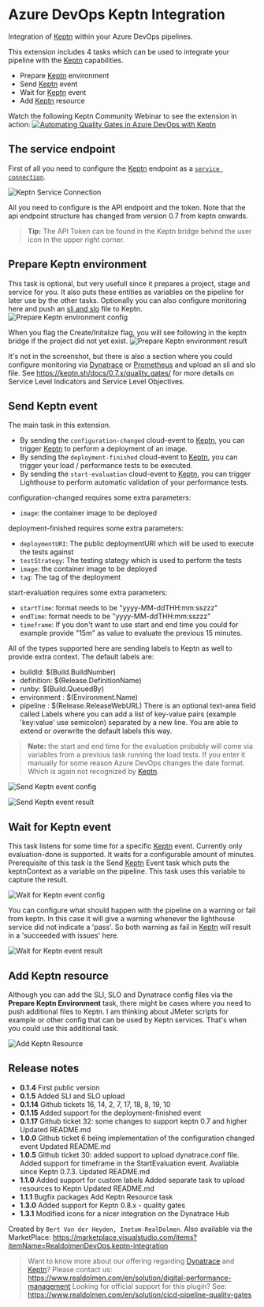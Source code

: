 # Azure DevOps Keptn Integration

Integration of [Keptn][keptn_link] within your Azure DevOps pipelines. 

This extension includes 4 tasks which can be used to integrate your pipeline with the [Keptn][keptn_link] capabilities.
- Prepare [Keptn][keptn_link] environment
- Send [Keptn][keptn_link] event
- Wait for [Keptn][keptn_link] event
- Add [Keptn][keptn_link] resource

Watch the following Keptn Community Webinar to see the extension in action:
[![Automating Quality Gates in Azure DevOps with Keptn](https://img.youtube.com/vi/vgCizWLVsPc/0.jpg)](https://www.youtube.com/watch?v=vgCizWLVsPc "Automating Quality Gates in Azure DevOps with Keptn")

## The service endpoint
First of all you need to configure the [Keptn][keptn_link] endpoint as a [`service connection`](https://docs.microsoft.com/en-us/azure/devops/pipelines/library/service-endpoints?view=azure-devops&tabs=yaml).

![Keptn Service Connection](screenshots/service-connection.png)

All you need to configure is the API endpoint and the token. Note that the api endpoint structure has changed from version 0.7 from keptn onwards.
> **Tip:** The API Token can be found in the Keptn bridge behind the user icon in the upper right corner.

## Prepare Keptn environment
This task is optional, but very usefull since it prepares a project, stage and service for you. It also puts these entities as variables on the pipeline for later use by the other tasks. Optionally you can also configure monitoring here and push an [sli and slo](https://keptn.sh/docs/concepts/quality_gates/) file to Keptn.
![Prepare Keptn environment config](screenshots/task-prepkeptnenv.png)

When you flag the Create/Initalize flag, you will see following in the keptn bridge if the project did not yet exist.
![Prepare Keptn environment result](screenshots/task-prepkeptnenv-result.png)

It's not in the screenshot, but there is also a section where you could configure monitoring via [Dynatrace][dynatrace_link] or [Prometheus][prometheus_link] and upload an sli and slo file. See https://keptn.sh/docs/0.7.x/quality_gates/ for more details on Service Level Indicators and Service Level Objectives.

## Send Keptn event
The main task in this extension.
- By sending the `configuration-changed` cloud-event to [Keptn][keptn_link], you can trigger [Keptn][keptn_link] to perform a deployment of an image.
- By sending the `deployment-finished` cloud-event to [Keptn][keptn_link], you can trigger your load / performance tests to be executed.
- By sending the `start-evaluation` cloud-event to [Keptn][keptn_link], you can trigger Lighthouse to perform automatic validation of your performance tests.

configuration-changed requires some extra parameters:
- `image`: the container image to be deployed

deployment-finished requires some extra parameters:
- `deploymentURI`: The public deploymentURI which will be used to execute the tests against
- `testStrategy`: The testing stategy which is used to perform the tests
- `image`: the container image to be deployed
- `tag`: The tag of the deployment

start-evaluation requires some extra parameters:
- `startTime`: format needs to be "yyyy-MM-ddTHH:mm:sszzz"
- `endTime`: format needs to be "yyyy-MM-ddTHH:mm:sszzz"
- `timeframe`: If you don't want to use start and end time you could for example provide "15m" as value to evaluate the previous 15 minutes.

All of the types supported here are sending labels to Keptn as well to provide extra context. The default labels are:
- buildId: $(Build.BuildNumber)
- definition: $(Release.DefinitionName)
- runby: $(Build.QueuedBy)
- environment : $(Environment.Name)
- pipeline : $(Release.ReleaseWebURL)
There is an optional text-area field called Labels where you can add a list of key-value pairs (example 'key:value' use semicolon) separated by a new line. You are able to extend or overwrite the default labels this way.

> **Note:** the start and end time for the evaluation probably will come via variables from a previous task running the load tests. If you enter it manually for some reason Azure DevOps changes the date format. Which is again not recognized by [Keptn][keptn_link].

![Send Keptn event config](screenshots/task-sendkeptnevent.png)

![Send Keptn event result](screenshots/task-sendkeptnevent-result1.png)

## Wait for Keptn event
This task listens for some time for a specific [Keptn][keptn_link] event. Currently only evaluation-done is supported. It waits for a configurable amount of minutes.
Prerequisite of this task is the Send [Keptn][keptn_link] Event task which puts the keptnContext as a variable on the pipeline. This task uses this variable to capture the result.

![Wait for Keptn event config](screenshots/task-waitforkeptnevent.png)

You can configure what should happen with the pipeline on a warning or fail from keptn. In this case it will give a warning whenever the lighthouse service did not indicate a 'pass'. So both warning as fail in [Keptn][keptn_link] will result in a 'succeeded with issues' here.

![Wait for Keptn event result](screenshots/task-waitforkeptnevent-result.png)

## Add Keptn resource
Although you can add the SLI, SLO and Dynatrace config files via the **Prepare Keptn Environment** task, there might be cases where you need to push additional files to Keptn. I am thinking about JMeter scripts for example or other config that can be used by Keptn services. That's when you could use this additional task.

![Add Keptn Resource](screenshots/task-add-resource.png)

## Release notes ##
* **0.1.4**
First public version
* **0.1.5**
Added SLI and SLO upload
* **0.1.14**
Github tickets 16, 14, 2, 7, 17, 18, 8, 19, 10
* **0.1.15**
Added support for the deployment-finished event
* **0.1.17**
Github ticket 32: some changes to support keptn 0.7 and higher
Updated README.md
* **1.0.0**
Github ticket 6 beïng implementation of the configuration changed event
Updated README.md
* **1.0.5**
Github ticket 30: added support to upload dynatrace.conf file.
Added support for timeframe in the StartEvaluation event. Available since Keptn 0.7.3.
Updated README.md
* **1.1.0**
Added support for custom labels
Added separate task to upload resources to Keptn
Updated README.md
* **1.1.1**
Bugfix packages Add Keptn Resource task 
* **1.3.0**
Added support for Keptn 0.8.x - quality gates 
* **1.3.1**
Modified icons for a nicer integration on the Dynatrace Hub

Created by `Bert Van der Heyden, Inetum-RealDolmen`.
Also available via the MarketPlace: https://marketplace.visualstudio.com/items?itemName=RealdolmenDevOps.keptn-integration
> Want to know more about our offering regarding [Dynatrace][dynatrace_link] and [Keptn][keptn_link]? Please contact us: https://www.realdolmen.com/en/solution/digital-performance-management
> Looking for official support for this plugin? See: https://www.realdolmen.com/en/solution/cicd-pipeline-quality-gates

[keptn_link]: https://keptn.sh
[dynatrace_link]: https://dynatrace.com
[prometheus_link]: https://prometheus.io
